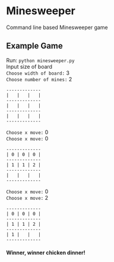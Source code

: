 # Minesweeper
Command line based Minesweeper game<br>

## Example Game
Run: `python minesweeper.py`<br>
Input size of board<br>
`Choose width of board:` 3<br>
`Choose number of mines:` 2<br>

```
-------------
|   |   |   |
-------------
|   |   |   |
-------------
|   |   |   |
-------------
```
`Choose x move:` 0<br>
`Choose x move:`  0

```
-------------
| 0 | 0 | 0 |
-------------
| 1 | 1 | 2 |
-------------
|   |   |   |
-------------
```
`Choose x move:` 0<br>
`Choose x move:`  2

```
-------------
| 0 | 0 | 0 |
-------------
| 1 | 1 | 2 |
-------------
| 1 |   |   |
-------------
```

#### Winner, winner chicken dinner!
